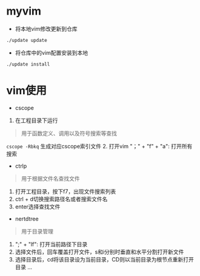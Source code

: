 # myvim
- 将本地vim修改更新到仓库
```bash
./update update
```

- 将仓库中的vim配置安装到本地
```bash
./update install
```

# vim使用
- cscope
1. 在工程目录下运行

>用于函数定义、调用以及符号搜索等查找

`cscope -Rbkq`
生成对应cscope索引文件
2. 打开vim
"；" + "f" + "a": 打开所有搜索

- ctrlp
>用于根据文件名查找文件
1. 打开工程目录，按下f7，出现文件搜索列表
2. ctrl + d切换搜索路径名或者搜索文件名
3. enter选择查找文件

- nertdtree
>用于目录管理
1. ";" + "lf": 打开当前路径下目录
2. 选择文件后，回车覆盖打开文件，s和i分别时垂直和水平分割打开新文件
3. 选择目录后，cd将该目录设为当前目录，CD则以当前目录为根节点重新打开目录
...


